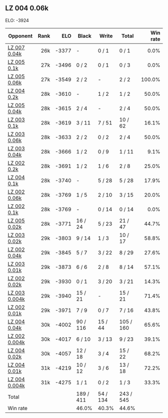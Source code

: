 ## LZ 004 0.06k ##

ELO: -3924

Opponent | Rank | ELO | Black | Write | Total | Win rate
---------|-----:|----:|-------|-------|-------|-------:
[LZ 007 0.04k](LZ%20007%200.04k.md) | 26k | -3377 | - | 0 / 1 | 0 / 1 | 0.0%
[LZ 005 0.1k](LZ%20005%200.1k.md) | 27k | -3496 | 0 / 2 | 0 / 1 | 0 / 3 | 0.0%
[LZ 005 0.06k](LZ%20005%200.06k.md) | 27k | -3549 | 2 / 2 | - | 2 / 2 | 100.0%
[LZ 004 0.2k](LZ%20004%200.2k.md) | 28k | -3610 | - | 1 / 2 | 1 / 2 | 50.0%
[LZ 005 0.04k](LZ%20005%200.04k.md) | 28k | -3615 | 2 / 4 | - | 2 / 4 | 50.0%
[LZ 003 0.1k](LZ%20003%200.1k.md) | 28k | -3619 | 3 / 11 | 7 / 51 | 10 / 62 | 16.1%
[LZ 003 0.06k](LZ%20003%200.06k.md) | 28k | -3633 | 2 / 2 | 0 / 2 | 2 / 4 | 50.0%
[LZ 003 0.04k](LZ%20003%200.04k.md) | 28k | -3666 | 1 / 2 | 0 / 9 | 1 / 11 | 9.1%
[LZ 002 0.2k](LZ%20002%200.2k.md) | 28k | -3691 | 1 / 2 | 1 / 6 | 2 / 8 | 25.0%
[LZ 004 0.1k](LZ%20004%200.1k.md) | 28k | -3740 | - | 5 / 28 | 5 / 28 | 17.9%
[LZ 002 0.06k](LZ%20002%200.06k.md) | 28k | -3769 | 1 / 5 | 2 / 10 | 3 / 15 | 20.0%
[LZ 002 0.1k](LZ%20002%200.1k.md) | 28k | -3769 | - | 0 / 14 | 0 / 14 | 0.0%
[LZ 005 0.02k](LZ%20005%200.02k.md) | 28k | -3771 | 16 / 24 | 5 / 23 | 21 / 47 | 44.7%
[LZ 003 0.02k](LZ%20003%200.02k.md) | 29k | -3803 | 9 / 14 | 1 / 3 | 10 / 17 | 58.8%
[LZ 002 0.04k](LZ%20002%200.04k.md) | 29k | -3845 | 5 / 7 | 3 / 22 | 8 / 29 | 27.6%
[LZ 003 0.01k](LZ%20003%200.01k.md) | 29k | -3873 | 6 / 6 | 2 / 8 | 8 / 14 | 57.1%
[LZ 002 0.02k](LZ%20002%200.02k.md) | 29k | -3930 | 0 / 1 | 3 / 20 | 3 / 21 | 14.3%
[LZ 003 0.004k](LZ%20003%200.004k.md) | 29k | -3940 | 15 / 21 | - | 15 / 21 | 71.4%
[LZ 002 0.01k](LZ%20002%200.01k.md) | 29k | -3971 | 7 / 9 | 0 / 7 | 7 / 16 | 43.8%
[LZ 004 0.04k](LZ%20004%200.04k.md) | 30k | -4002 | 90 / 116 | 15 / 44 | 105 / 160 | 65.6%
[LZ 002 0.004k](LZ%20002%200.004k.md) | 30k | -4017 | 6 / 10 | 3 / 13 | 9 / 23 | 39.1%
[LZ 004 0.02k](LZ%20004%200.02k.md) | 30k | -4057 | 12 / 18 | 3 / 4 | 15 / 22 | 68.2%
[LZ 004 0.01k](LZ%20004%200.01k.md) | 31k | -4219 | 10 / 12 | 3 / 6 | 13 / 18 | 72.2%
[LZ 004 0.004k](LZ%20004%200.004k.md) | 31k | -4275 | 1 / 1 | 0 / 2 | 1 / 3 | 33.3%
Total | | | 189 / 411 | 54 / 134 | 243 / 545 | 
Win rate| | | 46.0% | 40.3% | 44.6% | 
